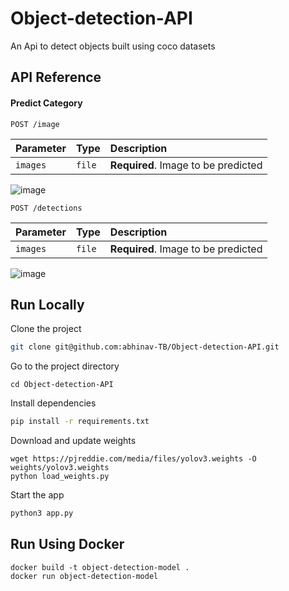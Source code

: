 

# Object-detection-API

An Api to detect objects built using coco datasets

## API Reference


#### Predict Category

```http
POST /image
```
| Parameter | Type     | Description                       |
| :-------- | :------- | :-------------------------------- |
| `images`      | `file` | **Required**. Image to be predicted |

![image](https://user-images.githubusercontent.com/54744701/133132523-e3e3d959-17e2-4bbf-a71c-4ef47b561239.png)


```http
POST /detections
```
| Parameter | Type     | Description                       |
| :-------- | :------- | :-------------------------------- |
| `images`      | `file` | **Required**. Image to be predicted |

![image](https://user-images.githubusercontent.com/54744701/133132613-014646a2-6528-4ee9-85b6-358fb6ac89e2.png)


  
## Run Locally

Clone the project

```bash
git clone git@github.com:abhinav-TB/Object-detection-API.git
```

Go to the project directory

```
cd Object-detection-API
```
Install dependencies

```bash
pip install -r requirements.txt
```
Download and update weights
```
wget https://pjreddie.com/media/files/yolov3.weights -O weights/yolov3.weights
python load_weights.py
```

Start the app

```bash
python3 app.py
```
  
## Run Using Docker

    docker build -t object-detection-model .
    docker run object-detection-model

